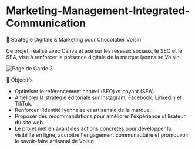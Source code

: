 # Marketing-Management-Integrated-Communication

🍫 Stratégie Digitale & Marketing pour Chocolatier Voisin

Ce projet, réalisé avec Canva et axé sur les réseaux sociaux, le SEO et le SEA, vise à renforcer la présence digitale de la marque lyonnaise Voisin.

![Page de Garde 3](https://github.com/user-attachments/assets/e0f5b085-c89b-47b9-a44c-879f007477f8)

🎯 Objectifs

- Optimiser le référencement naturel (SEO) et payant (SEA).
- Améliorer la stratégie éditoriale sur Instagram, Facebook, LinkedIn et TikTok.
- Renforcer l'identité lyonnaise et artisanale de la marque.
- Proposer des recommandations pour améliorer l'expérience utilisateur du site web.
- Le projet met en avant des actions concrètes pour développer la visibilité en ligne, accroître l'engagement communautaire et promouvoir le savoir-faire artisanal de Voisin.
